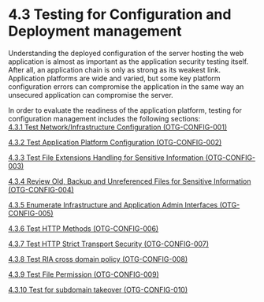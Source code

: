 # 4.3 Testing for Configuration and Deployment management

Understanding the deployed configuration of the server hosting the web application is almost as important as the application security testing itself. After all, an application chain is only as strong as its weakest link. Application platforms are wide and varied, but some key platform configuration errors can compromise the application in the same way an unsecured application can compromise the server.

In order to evaluate the readiness of the application platform, testing for configuration management includes the following sections:\
[4.3.1 Test Network/Infrastructure Configuration (OTG-CONFIG-001) ](<4.3.1%20Test%20Network%20Infrastructure%20Configuration%20(OTG-CONFIG-001).markdown>)

[4.3.2 Test Application Platform Configuration (OTG-CONFIG-002) ](<4.3.2%20Test%20Application%20Platform%20Configuration%20(OTG-CONFIG-002).md>)

[4.3.3 Test File Extensions Handling for Sensitive Information (OTG-CONFIG-003) ](<4.3.3%20Test%20File%20Extensions%20Handling%20for%20Sensitive%20Information%20(OTG-CONFIG-003).md>)

[4.3.4 Review Old, Backup and Unreferenced Files for Sensitive Information (OTG-CONFIG-004) ](<4.3.4%20Review%20Old%2C%20Backup%20and%20Unreferenced%20Files%20for%20Sensitive%20Information%20(OTG-CONFIG-004).md>)

[4.3.5 Enumerate Infrastructure and Application Admin Interfaces (OTG-CONFIG-005) ](<4.3.5%20Enumerate%20Infrastructure%20and%20Application%20Admin%20Interfaces%20(OTG-CONFIG-005).md>)

[4.3.6 Test HTTP Methods (OTG-CONFIG-006) ](<4.3.6%20Test%20HTTP%20Methods%20(OTG-CONFIG-006).md>)

[4.3.7 Test HTTP Strict Transport Security (OTG-CONFIG-007) ](<4.3.7%20Test%20HTTP%20Strict%20Transport%20Security%20(OTG-CONFIG-007).md>)

[4.3.8 Test RIA cross domain policy (OTG-CONFIG-008) ](<4.3.8%20Test%20RIA%20cross%20domain%20policy%20(OTG-CONFIG-008).md>)

[4.3.9 Test File Permission (OTG-CONFIG-009)](<4.3.9%20Test%20File%20Permission%20(OTG-CONFIG-009).md>)

[4.3.10 Test for subdomain takeover (OTG-CONFIG-010) ](<4.3.10%20Test%20for%20subdomain%20takeover%20(OTG-CONFIG-010).md>)
